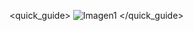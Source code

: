 <quick_guide>
![Imagen1](http://static.energysistem.com/images/manuals/42123/539718c5dc6c6.jpg)
</quick_guide>
